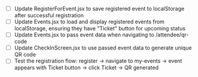- [ ] Update RegisterForEvent.jsx to save registered event to localStorage after successful registration
- [ ] Update Events.jsx to load and display registered events from localStorage, ensuring they have "Ticket" button for upcoming status
- [ ] Update Events.jsx to pass event data when navigating to /attendee/qr-code
- [ ] Update CheckInScreen.jsx to use passed event data to generate unique QR code
- [ ] Test the registration flow: register -> navigate to my-events -> event appears with Ticket button -> click Ticket -> QR generated
